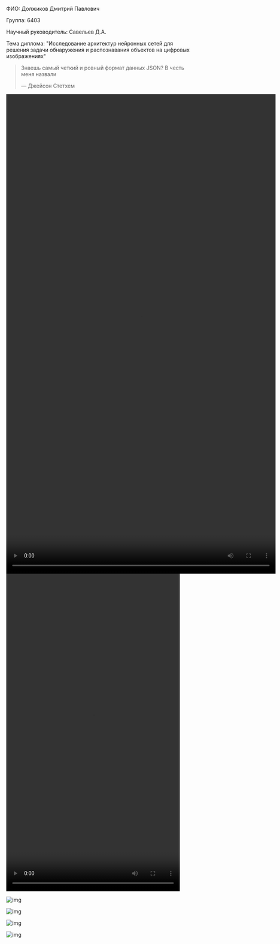 ФИО: Должиков Дмитрий Павлович

Группа: 6403

Научный руководитель: Савельев Д.А.

Тема диплома: "Исследование архитектур нейронных сетей для решения задачи обнаружения и распознавания объектов на цифровых изображениях"

> Знаешь самый четкий и ровный формат данных JSON? В честь меня назвали
>
> — Джейсон Стетхем


<video width="720" height="1280" controls>
  <source src="assets\video_2025-10-05_21-19-27.mp4" type="video/mp4">
</video>

<video width="464" height="848" controls>
  <source src="assets\video_2025-10-05_21-30-18.mp4" type="video/mp4">
</video>

![img](assets\photo_2025-09-09_20-23-43.jpg)

![img](assets\photo_2025-08-19_00-23-40.jpg)

![img](assets\photo_2025-08-01_18-17-14.jpg)

![img](assets\photo_2025-07-14_12-07-48.jpg)